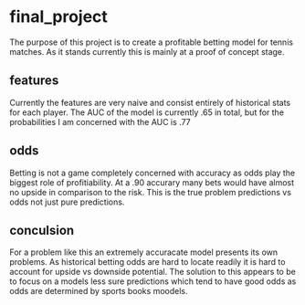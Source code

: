 # final_project

The purpose of this project is to create a profitable betting model for tennis matches.
As it stands currently this is mainly at a proof of concept stage.

## features

Currently the features are very naive and consist entirely of historical stats for each player.
The AUC of the model is currently .65 in total, but for the probabilities I am concerned with the AUC is .77

## odds

Betting is not a game completely concerned with accuracy as odds play the biggest role of profitiability.
At a .90 accurary many bets would have almost no upside in comparison to the risk. 
This is the true problem predictions vs odds not just pure predictions.

## conculsion

For a problem like this an extremely accuracate model presents its own problems. 
As historical betting odds are hard to locate readily it is hard to account for upside vs downside potential. 
The solution to this appears to be to focus on a models less sure predictions which tend to have good odds as odds are determined by sports books moodels.
